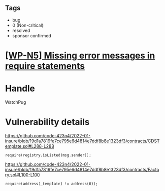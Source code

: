 ## Tags

- bug
- 0 (Non-critical)
- resolved
- sponsor confirmed

# [[WP-N5] Missing error messages in require statements](https://github.com/code-423n4/2022-01-insure-findings/issues/217) 

# Handle

WatchPug


# Vulnerability details

https://github.com/code-423n4/2022-01-insure/blob/19d1a7819fe7ce795e6d4814e7ddf8b8e1323df3/contracts/CDSTemplate.sol#L288-L288

```solidity
require(registry.isListed(msg.sender));
```

https://github.com/code-423n4/2022-01-insure/blob/19d1a7819fe7ce795e6d4814e7ddf8b8e1323df3/contracts/Factory.sol#L100-L100

```solidity
require(address(_template) != address(0));
```

